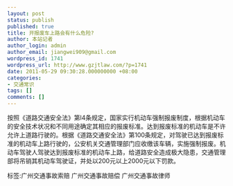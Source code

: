 ```yaml
---
layout: post
status: publish
published: true
title: 开报废车上路会有什么危险?
author: 本站记者
author_login: admin
author_email: jiangwei909@gmail.com
wordpress_id: 1741
wordpress_url: http://www.gzjtlaw.com/?p=1741
date: 2011-05-29 09:30:28.000000000 +08:00
categories:
- 交通常识
tags: []
comments: []
---
```

按照《道路交通安全法》第l4条规定，国家实行机动车强制报废制度，根据机动车的安全技术状况和不同用途确定其相应的报废标准。达到报废标准的机动车是不许允许上道路行驶的。根据《道路交通安全法》第100条规定，对驾驶已达到报废标准的机动车上路行驶的，公安机关交通管理部门应收缴该车辆，实施强制报废。机动车驾驶人驾驶达到报废标准的机动车上路，给道路安全造成极大隐患，交通管理部将吊销其机动车驾驶证，并处以200元以上2000元以下罚款。标签:广州交通事故索赔 广州交通事故赔偿 广州交通事故律师
